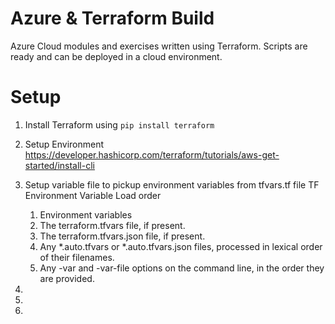 # Azure & Terraform Build
Azure Cloud modules and exercises written using Terraform. Scripts are ready and can be deployed in a cloud environment.

# Setup
1. Install Terraform using `pip install terraform`
2. Setup Environment https://developer.hashicorp.com/terraform/tutorials/aws-get-started/install-cli
3. Setup variable file to pickup environment variables from tfvars.tf file
    TF Environment Variable Load order
    1. Environment variables
    2. The terraform.tfvars file, if present.
    3. The terraform.tfvars.json file, if present.
    4. Any *.auto.tfvars or *.auto.tfvars.json files, processed in lexical order of their filenames.
    5. Any -var and -var-file options on the command line, in the order they are provided.

4. 
5. 
6. 

   
